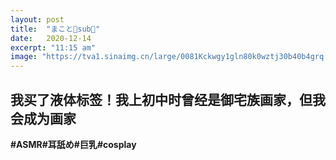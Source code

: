 ```yaml
---
layout: post
title:  "まこと🎀sub👑"
date:   2020-12-14
excerpt: "11:15 am"
image: "https://tva1.sinaimg.cn/large/0081Kckwgy1gln80k0wztj30b40b4grq.jpg"
---
```


## 我买了液体标签！我上初中时曾经是御宅族画家，但我会成为画家





**#ASMR#耳舐め#巨乳#cosplay**
